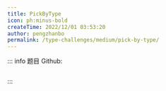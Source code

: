 ```yaml
---
title: PickByType
icon: ph:minus-bold
createTime: 2022/12/01 03:53:20
author: pengzhanbo
permalink: /type-challenges/medium/pick-by-type/
---
```


::: info 题目
Github: []()

```ts

```

:::
